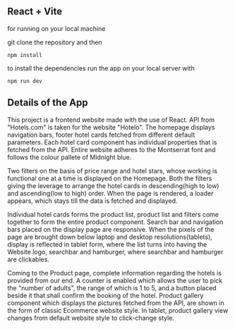 ## React + Vite

for running on your local machine

 git clone the repository and then
 ```
 npm install 
 ```
to install the dependencies
run the app on your local server with 
```
npm run dev
```




## Details of the App


This project is a frontend website made with the use of React. API from "Hotels.com" is taken for the website "Hotelo". The homepage displays navigation bars, footer hotel cards fetched from different default parameters. Each hotel card component has individual properties that is fetched from the API. Entire website adheres to the Montserrat font and follows the colour pallete of Midnight blue.

Two filters on the basis of price range and hotel stars, whose working is functional one at a time is displayed on the Homepage. Both the filters giving the leverage to arrange the hotel cards in descending(high to low) and ascending(low to high) order. When the page is rendered, a loader appears, which stays till the data is fetched and displayed.

Individual hotel cards forms the product list, product list and filters come together to form the entire product component. Search bar and navigation bars placed on the display page are responsive. When the pixels of the page are brought down below laptop and desktop resolutions(tablets), display is reflected in tablet form, where the list turns into having the Website logo, searchbar and hamburger, where searchbar and hamburger are clickables.

Coming to the Product page, complete information regarding the hotels is provided from our end. A counter is enabled which allows the user to pick the "number of adults", the range of which is 1 to 5, and a button placed beside it that shall confirm the booking of the hotel. Product gallery component which displays the pictures fetched from the API, are shown in the form of classic Ecommerce website style. In tablet, product gallery view changes from default website style to click-change style.


